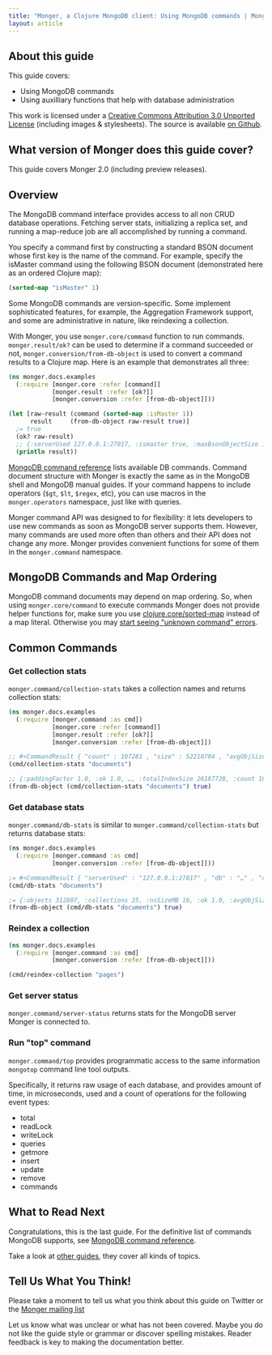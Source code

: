 ```yaml
---
title: "Monger, a Clojure MongoDB client: Using MongoDB commands | MongoDB library for Clojure"
layout: article
---
```


## About this guide

This guide covers:

 * Using MongoDB commands
 * Using auxilliary functions that help with database administration


This work is licensed under a <a rel="license" href="http://creativecommons.org/licenses/by/3.0/">Creative Commons Attribution 3.0 Unported License</a> (including images & stylesheets). The source is available [on Github](https://github.com/clojurewerkz/monger.docs).


## What version of Monger does this guide cover?

This guide covers Monger 2.0 (including preview releases).


## Overview

The MongoDB command interface provides access to all non CRUD database operations. Fetching server stats, initializing a replica set, and running a map-reduce job are all
accomplished by running a command.

You specify a command first by constructing a standard BSON document whose first key is the name of the command. For example, specify the isMaster command using the following
BSON document (demonstrated here as an ordered Clojure map):

``` clojure
(sorted-map "isMaster" 1)
```

Some MongoDB commands are version-specific. Some implement sophisticated features, for example, the Aggregation Framework support, and some are administrative
in nature, like reindexing a collection.

With Monger, you use `monger.core/command` function to run commands. `monger.result/ok?` can be used to determine if a command succeeded or not, `monger.conversion/from-db-object`
is used to convert a command results to a Clojure map. Here is an example that demonstrates all three:

``` clojure
(ns monger.docs.examples
  (:require [monger.core :refer [command]]
            [monger.result :refer [ok?]]
            [monger.conversion :refer [from-db-object]]))

(let [raw-result (command (sorted-map :isMaster 1))
      result     (from-db-object raw-result true)]
  ;= true
  (ok? raw-result)
  ;; {:serverUsed 127.0.0.1:27017, :ismaster true, :maxBsonObjectSize 16777216, :ok 1.0}
  (println result))
```

[MongoDB command reference](http://docs.mongodb.org/manual/reference/commands/?highlight=commands) lists available DB commands. Command document structure with Monger
is exactly the same as in the MongoDB shell and MongoDB manual guides. If your command happens to include operators (`$gt`, `$lt`, `$regex`, etc), you can
use macros in the `monger.operators` namespace, just like with queries.

Monger command API was designed to for flexibility: it lets developers to use new commands as soon as MongoDB server supports them. However,
many commands are used more often than others and their API does not change any more. Monger provides convenient functions for some of them
in the `monger.command` namespace.


## MongoDB Commands and Map Ordering

MongoDB command documents may depend on map ordering. So, when using `monger.core/command` to execute commands Monger does not provide helper functions for,
make sure you use [clojure.core/sorted-map](http://clojure.github.com/clojure/clojure.core-api.html#clojure.core/sorted-map) instead of a map literal. Otherwise you may [start seeing "unknown command" errors](https://groups.google.com/forum/?fromgroups=#!topic/clojure-mongodb/IMEnskx6yXo).


## Common Commands

### Get collection stats

`monger.command/collection-stats` takes a collection names and returns collection stats:

``` clojure
(ns monger.docs.examples
  (:require [monger.command :as cmd])
            [monger.core :refer [command]]
            [monger.result :refer [ok?]]
            [monger.conversion :refer [from-db-object]])

;; #<CommandResult { "count" : 107281 , "size" : 52210704 , "avgObjSize" : 486.67242102515826 , "storageSize" : 65224704 , "numExtents" : 9 , "nindexes" : 6 , "lastExtentSize" : 17399808 , "paddingFactor" : 1.0 , "flags" : 1 , "totalIndexSize" : 26187728, …, "ok" : 1.0}>
(cmd/collection-stats "documents")

;; {:paddingFactor 1.0, :ok 1.0, …, :totalIndexSize 26187728, :count 107281, :avgObjSize 486.67242102515826, :lastExtentSize 17399808, :size 52210704, :storageSize 65224704, :flags 1, :nindexes 6, :numExtents 9}
(from-db-object (cmd/collection-stats "documents") true)
```


### Get database stats

`monger.command/db-stats` is similar to `monger.command/collection-stats` but returns database stats:

``` clojure
(ns monger.docs.examples
  (:require [monger.command :as cmd]
            [monger.conversion :refer [from-db-object]]))

;= #<CommandResult { "serverUsed" : "127.0.0.1:27017" , "db" : "…" , "collections" : 25 , "objects" : 312807 , "avgObjSize" : 297.94926584123755 , "dataSize" : 93200616 , "storageSize" : 116150272 , "numExtents" : 53 , "indexes" : 37 , "indexSize" : 33088272 , "fileSize" : 469762048 , "nsSizeMB" : 16 , "ok" : 1.0}>
(cmd/db-stats "documents")

;= {:objects 312807, :collections 25, :nsSizeMB 16, :ok 1.0, :avgObjSize 297.94926584123755, :indexes 37, :storageSize 116150272, :fileSize 469762048, :dataSize 93200616, :serverUsed "127.0.0.1:27017", :numExtents 53, :db "…", :indexSize 33088272}
(from-db-object (cmd/db-stats "documents") true)
```


### Reindex a collection

``` clojure
(ns monger.docs.examples
  (:require [monger.command :as cmd]
            [monger.conversion :refer [from-db-object]]))

(cmd/reindex-collection "pages")
```


### Get server status

`monger.command/server-status` returns stats for the MongoDB server Monger is connected to.


### Run "top" command

`monger.command/top` provides programmatic access to the same
information `mongotop` command line tool outputs.

Specifically, it returns raw usage of each database, and provides
amount of time, in microseconds, used and a count of operations for
the following event types:

* total
* readLock
* writeLock
* queries
* getmore
* insert
* update
* remove
* commands


## What to Read Next

Congratulations, this is the last guide. For the definitive list of
commands MongoDB supports, see [MongoDB command
reference](http://docs.mongodb.org/manual/reference/commands/?highlight=commands).

Take a look at [other guides](/articles/guides.html), they cover all kinds of topics.


## Tell Us What You Think!

Please take a moment to tell us what you think about this guide on
Twitter or the [Monger mailing
list](https://groups.google.com/forum/#!forum/clojure-mongodb)

Let us know what was unclear or what has not been covered. Maybe you
do not like the guide style or grammar or discover spelling
mistakes. Reader feedback is key to making the documentation better.
